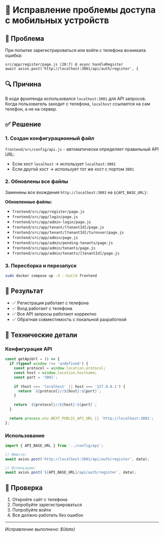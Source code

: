 # 🔧 Исправление проблемы доступа с мобильных устройств

## 🐛 Проблема
При попытке зарегистрироваться или войти с телефона возникала ошибка:
```
src/app/register/page.js (20:7) @ async handleRegister
await axios.post('http://localhost:3001/api/auth/register', {
```

## 🔍 Причина
В коде фронтенда использовался `localhost:3001` для API запросов. Когда пользователь заходит с телефона, `localhost` ссылается на сам телефон, а не на сервер.

## ✅ Решение

### 1. Создан конфигурационный файл
`frontend/src/config/api.js` - автоматически определяет правильный API URL:
- Если хост `localhost` → использует `localhost:3001`
- Если другой хост → использует тот же хост с портом `3001`

### 2. Обновлены все файлы
Заменены все вхождения `http://localhost:3001` на `${API_BASE_URL}`:

**Обновленные файлы:**
- `frontend/src/app/register/page.js`
- `frontend/src/app/login/page.js`
- `frontend/src/app/admin-login/page.js`
- `frontend/src/app/tenant/[tenantId]/page.js`
- `frontend/src/app/tenant/[tenantId]/turnover/page.js`
- `frontend/src/app/admin/page.js`
- `frontend/src/app/admin/pending-tenants/page.js`
- `frontend/src/app/admin/tenants/page.js`
- `frontend/src/app/admin/tenants/[tenantId]/page.js`

### 3. Пересборка и перезапуск
```bash
sudo docker compose up -d --build frontend
```

## 🎯 Результат
- ✅ Регистрация работает с телефона
- ✅ Вход работает с телефона
- ✅ Все API запросы работают корректно
- ✅ Обратная совместимость с локальной разработкой

## 🔧 Технические детали

### Конфигурация API
```javascript
const getApiUrl = () => {
  if (typeof window !== 'undefined') {
    const protocol = window.location.protocol;
    const host = window.location.hostname;
    const port = '3001';
    
    if (host === 'localhost' || host === '127.0.0.1') {
      return `${protocol}//${host}:${port}`;
    }
    
    return `${protocol}//${host}:${port}`;
  }
  
  return process.env.NEXT_PUBLIC_API_URL || 'http://localhost:3001';
};
```

### Использование
```javascript
import { API_BASE_URL } from '../config/api';

// Вместо:
await axios.post('http://localhost:3001/api/auth/register', data);

// Используем:
await axios.post(`${API_BASE_URL}/api/auth/register`, data);
```

## 🚀 Проверка
1. Откройте сайт с телефона
2. Попробуйте зарегистрироваться
3. Попробуйте войти
4. Все должно работать без ошибок

---
*Исправление выполнено: $(date)* 